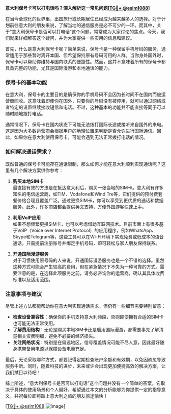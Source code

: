 **意大利保号卡可以打电话吗？深入解析这一常见问题[[TG💪+ @esim1088](https://t.me/s/esim1088)]**

在当今全球化的世界里，出国旅行或长期居住已经成为越来越多人的选择。对于计划前往意大利的朋友来说，了解当地的通信服务是必不可少的一环。而其中，关于“意大利保号卡是否可以打电话”这个问题，常常成为大家讨论的焦点。今天，我们就来详细解答这个疑问，并为大家提供一些实用的信息和建议。

首先，什么是意大利保号卡呢？简单来说，保号卡是一种保留手机号码的服务，通常适用于那些暂时离开本国、但希望保持原有号码可用的人群。当你身处国外时，保号卡可以帮助你维持与国内联系的便捷性。然而，这并不意味着所有的保号卡都具备完整的功能，尤其是国际漫游和本地通话的能力。

### 保号卡的基本功能

在意大利，保号卡的主要目的是确保你的手机号码不会因为长时间不在国内而被运营商回收。这意味着即使你在国外，只要你的号码没有被停用，就可以通过网络或者特定的设置继续接收短信和电话。不过，这种基本的功能并不能直接等同于可以随时随地拨打电话。

通常情况下，保号卡在国内状态下可能无法拨打国际长途或接听来自国外的来电。这是因为大多数运营商会根据用户的地理位置来判断是否允许进行国际通信。因此，如果你在意大利使用保号卡，可能会遇到无法正常拨打电话的情况。

### 如何解决通话需求？

既然普通的保号卡可能存在通话限制，那么如何才能在意大利顺利实现通话呢？这里有几个解决方案供你参考：

1. **购买本地SIM卡**  
   最直接有效的方法是在抵达意大利后，购买一张当地的SIM卡。意大利有许多知名的电信运营商，如TIM、Vodafone和Wind Tre等，它们提供的预付费套餐价格合理且覆盖广泛。通过更换SIM卡，你可以享受到更优质的通话和数据服务。此外，许多商店都会提供英文支持，方便外国游客快速上手。

2. **利用VoIP应用**  
   如果不想频繁更换SIM卡，也可以考虑借助互联网技术。目前市面上有很多基于VoIP（Voice over Internet Protocol）的应用程序，例如WhatsApp、Skype和Telegram等，这些工具可以在Wi-Fi环境下实现免费或低成本的语音通话。只需提前注册账号并绑定手机号码，即可轻松与家人朋友保持联系。

3. **开通国际漫游服务**  
   对于习惯使用原号码的人来说，开通国际漫游服务也是一个不错的选择。虽然这种方式可能会产生较高的费用，但在紧急情况下不失为一种可靠的方式。需要注意的是，在选择此项服务之前，请务必咨询你的运营商，确认其具体收费标准以及适用范围。

### 注意事项与建议

尽管上述方法都能帮助你在意大利实现通话需求，但仍有一些细节需要特别留意：

- **检查设备兼容性**：确保你的手机支持意大利频段，否则即便拥有合适的SIM卡也可能无法正常使用。
- **了解费用结构**：无论是购买本地SIM卡还是启用国际漫游，都需要事先了解清楚相关资费明细，避免不必要的经济损失。
- **关注网络状况**：特别是在偏远地区，信号覆盖情况可能不尽人意，因此最好随身携带备用电源以保障设备电量充足。

最后，无论采取哪种方式，都要记得定期检查账户余额和有效期，以免因疏忽导致服务中断。同时，随着科技的进步，未来或许会出现更加便捷高效的解决方案，让我们拭目以待吧！

综上所述，“意大利保号卡是否可以打电话”这个问题并没有一个简单的答案。它取决于具体的使用场景和个人偏好。希望通过本文的分析能够为你提供一定的指导意义，并祝每位即将踏上意大利之旅的朋友旅途愉快！

[[TG💪+ @esim1088](https://t.me/s/esim1088) ![Image](https://i.postimg.cc/4NQfJmqS/Snipaste-2025-05-13-00-14-12.png)]